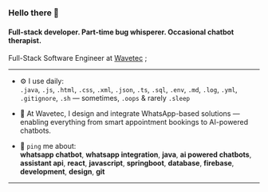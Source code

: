 ### Hello there 👋

#### Full-stack developer. Part-time bug whisperer. Occasional chatbot therapist.

Full-Stack Software Engineer at [Wavetec](https://www.wavetec.com/) ;
<br>

---

- ⚙️ I use daily:  
  `.java`, `.js`, `.html`, `.css`, `.xml`, `.json`, `.ts`, `.sql`, `.env`, `.md`, `.log`, `.yml`, `.gitignore`, `.sh` — sometimes, `.oops` & rarely `.sleep`

- 💅 At Wavetec, I design and integrate WhatsApp-based solutions — enabling everything from smart appointment bookings to AI-powered chatbots.

- 💬 `ping` me about:  
  **whatsapp chatbot**, **whatsapp integration**, **java**, **ai powered chatbots**, **assistant api**, **react**, **javascript**, **springboot**, **database**, **firebase**, **development**, **design**, **git**
  
---
